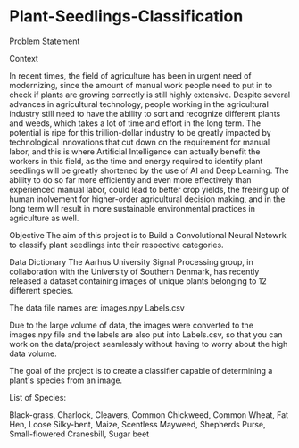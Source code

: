 # Plant-Seedlings-Classification

Problem Statement

Context

In recent times, the field of agriculture has been in urgent need of modernizing, since the amount of manual work people need to put in to check if plants are growing correctly is still highly extensive. Despite several advances in agricultural technology, people working in the agricultural industry still need to have the ability to sort and recognize different plants and weeds, which takes a lot of time and effort in the long term. The potential is ripe for this trillion-dollar industry to be greatly impacted by technological innovations that cut down on the requirement for manual labor, and this is where Artificial Intelligence can actually benefit the workers in this field, as the time and energy required to identify plant seedlings will be greatly shortened by the use of AI and Deep Learning. The ability to do so far more efficiently and even more effectively than experienced manual labor, could lead to better crop yields, the freeing up of human inolvement for higher-order agricultural decision making, and in the long term will result in more sustainable environmental practices in agriculture as well.

Objective
The aim of this project is to Build a Convolutional Neural Netowrk to classify plant seedlings into their respective categories.

Data Dictionary
The Aarhus University Signal Processing group, in collaboration with the University of Southern Denmark, has recently released a dataset containing images of unique plants belonging to 12 different species.

The data file names are:
images.npy
Labels.csv

Due to the large volume of data, the images were converted to the images.npy file and the labels are also put into Labels.csv, so that you can work on the data/project seamlessly without having to worry about the high data volume.

The goal of the project is to create a classifier capable of determining a plant's species from an image.

List of Species:

Black-grass,
Charlock,
Cleavers,
Common Chickweed,
Common Wheat,
Fat Hen,
Loose Silky-bent,
Maize,
Scentless Mayweed,
Shepherds Purse,
Small-flowered Cranesbill,
Sugar beet
